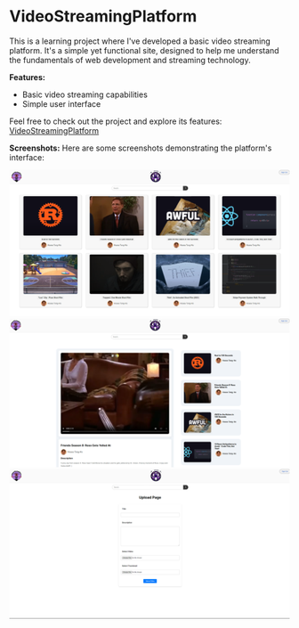 # VideoStreamingPlatform

This is a learning project where I've developed a basic video streaming platform. It's a simple yet functional site, designed to help me understand the fundamentals of web development and streaming technology.

**Features:**
- Basic video streaming capabilities
- Simple user interface

Feel free to check out the project and explore its features: [VideoStreamingPlatform](https://video-streaming-platform.hoseatongho.com)

**Screenshots:**
Here are some screenshots demonstrating the platform's interface:

![Main Interface](images/image1.png)
![Main Interface](images/image2.png)
![Main Interface](images/image3.png)